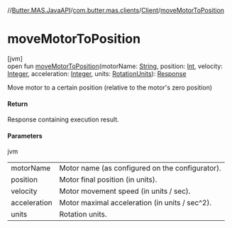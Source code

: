 //[Butter.MAS.JavaAPI](../../../index.md)/[com.butter.mas.clients](../index.md)/[Client](index.md)/[moveMotorToPosition](move-motor-to-position.md)

# moveMotorToPosition

[jvm]\
open fun [moveMotorToPosition](move-motor-to-position.md)(motorName: [String](https://docs.oracle.com/javase/8/docs/api/java/lang/String.html), position: [Int](https://kotlinlang.org/api/core/kotlin-stdlib/kotlin/-int/index.html), velocity: [Integer](https://docs.oracle.com/javase/8/docs/api/java/lang/Integer.html), acceleration: [Integer](https://docs.oracle.com/javase/8/docs/api/java/lang/Integer.html), units: [RotationUnits](../../data/-rotation-units/index.md)): [Response](../../data/-response/index.md)

Move motor to a certain position (relative to the motor's zero position)

#### Return

Response containing execution result.

#### Parameters

jvm

| | |
|---|---|
| motorName | Motor name (as configured on the configurator). |
| position | Motor final position (in units). |
| velocity | Motor movement speed (in units / sec). |
| acceleration | Motor maximal acceleration (in units / sec^2). |
| units | Rotation units. |